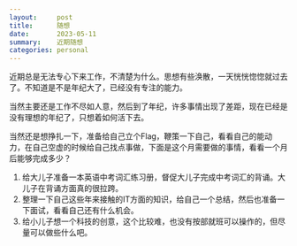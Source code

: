 ```yaml
---
layout:     post
title:      随想
date:       2023-05-11
summary:    近期随想
categories: personal
---
```

近期总是无法专心下来工作，不清楚为什么。思想有些涣散，一天恍恍惚惚就过去了。不知道是不是年纪大了，已经没有专注的能力。

当然主要还是工作不尽如人意，然后到了年纪，许多事情出现了差距，现在已经是没有理想的年纪了，只想着如何活下去。

当然还是想挣扎一下，准备给自己立个Flag，鞭策一下自己，看看自己的能动力，在自己空虚的时候给自己找点事做，下面是这个月需要做的事情，看看一个月后能够完成多少？
1. 给大儿子准备一本英语中考词汇练习册，督促大儿子完成中考词汇的背诵。大儿子在背诵方面真的很拉跨。
2. 整理一下自己这些年来接触的IT方面的知识，给自己一个总结，然后也准备一下面试，看看自己还有什么机会。
3. 给小儿子想一个科技的创意，这个比较难，也没有按部就班可以操作的，但尽量可以做些什么吧。